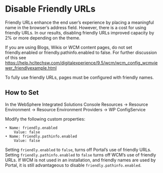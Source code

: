 # Disable Friendly URLs

Friendly URLs enhance the end user’s experience by placing a meaningful name in the browser’s address
field. However, there is a cost for using friendly URLs. In our results, disabling friendly URLs improved
capacity by 2% or more depending on the theme.

If you are using Blogs, Wikis or WCM content pages, do not set friendly.enabled or
friendly.pathinfo.enabled to false. For further discussion of this see https://help.hcltechsw.com/digitalexperience/9.5/wcm/wcm_config_wcmviewer_friendlyexample.html

To fully use friendly URLs, pages must be configured with friendly names.

## How to Set
In the WebSphere Integrated Solutions Console
Resources → Resource Environment → Resource Environment Providers → WP ConfigService

Modify the following custom properties:

    • Name: friendly.enabled
        Value: false
    • Name: friendly.pathinfo.enabled
        Value: false

Setting `friendly.enabled` to `false`, turns off Portal’s use of friendly URLs. Setting `friendly.pathinfo.enabled` to
`false` turns off WCM’s use of friendly URLs. If WCM is not used in an installation, and friendly names are
used by Portal, it is still advantageous to disable `friendly.pathinfo.enabled`.